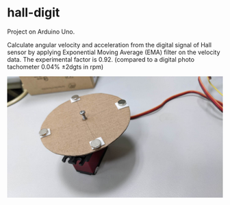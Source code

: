 # hall-digit

Project on Arduino Uno.

Calculate angular velocity and acceleration from the digital signal of Hall sensor by applying Exponential Moving Average (EMA) filter on the velocity data. The experimental factor is 0.92. (compared to a digital photo tachometer 0.04% ±2dgts in rpm)

![](img/hardware.jpg)
